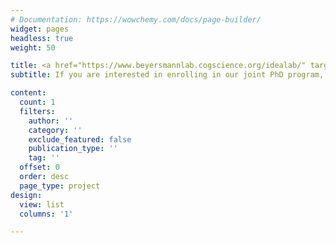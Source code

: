 ```yaml
---
# Documentation: https://wowchemy.com/docs/page-builder/
widget: pages
headless: true
weight: 50

title: <a href="https://www.beyersmannlab.cogscience.org/idealab/" target="_blank">IDEALAB</a>
subtitle: If you are interested in enrolling in our joint PhD program, the International Doctorate for Experimental Approaches to Language and Brain (IDEALAB), please check out the <a href="https://phd-idealab.com/" target="_blank">IDEALAB website</a> and <a href="https://www.beyersmannlab.cogscience.org/contact/" target="_blank">contact Lisi Beyersmann</a> directly should you have any questions.

content:
  count: 1
  filters:
    author: ''
    category: ''
    exclude_featured: false
    publication_type: ''
    tag: ''
  offset: 0
  order: desc
  page_type: project
design:
  view: list
  columns: '1'

---
```

